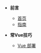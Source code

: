 <!--
 * @Author: your name
 * @Date: 2020-06-29 14:21:39
 * @LastEditTime: 2020-06-29 14:53:21
 * @LastEditors: Please set LastEditors
 * @Description: In User Settings Edit
 * @FilePath: /TeamBook/docs/_sidebar.md
--> 
* **前言**
  * [首页]()
  * [指南](guide "The greatest guide in the world")

* **常Vue技巧**
  * [Vue 部署](./Vue/VueDeploy.md)